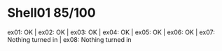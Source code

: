 # Shell01 85/100
ex01: OK | ex02: OK | ex03: OK | ex04: OK | ex05: OK | ex06: OK | ex07: Nothing turned in | ex08: Nothing turned in

